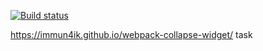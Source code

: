 [![Build status](https://ci.appveyor.com/api/projects/status/5v6ps7qm2402nf18?svg=true)](https://ci.appveyor.com/project/immun4ik/webpack-collapse-widget)

https://immun4ik.github.io/webpack-collapse-widget/  task